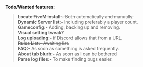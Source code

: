 **Todo/Wanted features:**  
> ~~**Locate FiveM install:-** Both automatically and manually.~~  
> **Dynamic Server list:-** Including preferably a player count.  
> **Gameconfig:-** Adding, backing up and removing.  
> **Visual setting tweak?**  
> **Log uploading:-** if Discord allows that from a URL.  
> ~~**Rules List:-** Awaiting list.~~  
> **FAQ:-** As soon as something is asked frequently.  
> **About tab blurb:-** As soon as I can be bothered  
> **Parse log files:-** To make finding bugs easier.  
